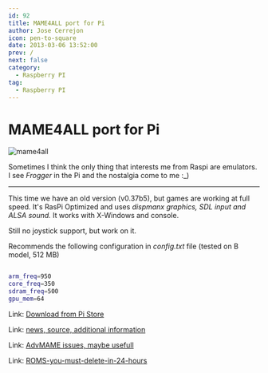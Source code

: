 ```yaml
---
id: 92
title: MAME4ALL port for Pi
author: Jose Cerrejon
icon: pen-to-square
date: 2013-03-06 13:52:00
prev: /
next: false
category:
  - Raspberry PI
tag:
  - Raspberry PI
---
```


# MAME4ALL port for Pi

![mame4all](/images/mame.jpg)

Sometimes I think the only thing that interests me from Raspi are emulators. I see *Frogger* in the Pi and the nostalgia come to me :_)

- - -
This time we have an old version (v0.37b5), but games are working at full speed. It's RasPi Optimized and uses *dispmanx graphics, SDL input and ALSA sound.* It works with X-Windows and console.

Still no joystick support, but work on it.

Recommends the following configuration in *config.txt* file (tested on B model, 512 MB)


```bash

arm_freq=950
core_freq=350
sdram_freq=500
gpu_mem=64

```

Link: [Download from Pi Store](http://store.raspberrypi.com/projects/mame4all_pi)

Link: [news, source, additional information](https://code.google.com/p/mame4all-pi/)

Link: [AdvMAME issues, maybe usefull](http://www.raspberrypi.org/phpBB3/viewtopic.php?f=78&t=14645)

Link: [ROMS-you-must-delete-in-24-hours](http://www.romnation.net)